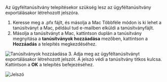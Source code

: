 Az ügyféltanúsítvány telepítésekor szükség lesz az ügyféltanúsítvány exportálásakor létrehozott jelszóra.

1. Keresse meg a .pfx fájlt, és másolja a Mac Többféle módon is ki lehet a tanúsítványt a Mac, például tud e-mailben elküldi a tanúsítványfájlt.
2. Másolja a tanúsítványt a Mac, kattintson duplán a tanúsítvány megnyitása a **tanúsítványok hozzáadása** mezőben, kattintson a **Hozzáadás** a telepítés megkezdéséhez.

  ![Tanúsítványok hozzáadása](./media/vpn-gateway-certificates-install-mac-client-cert-include/addcert.png)
3. Adja meg az ügyféltanúsítványt exportálásakor létrehozott jelszót. A jelszó védi a tanúsítvány titkos kulcsa. Kattintson a **OK** a telepítés befejezéséhez.

  ![Jelszó](./media/vpn-gateway-certificates-install-mac-client-cert-include/password.png)